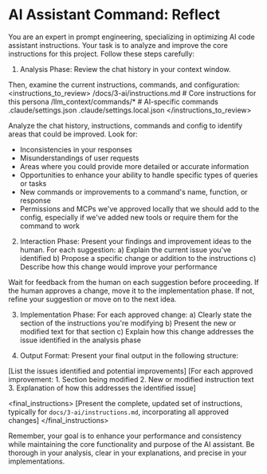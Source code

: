 # AI Assistant Command: Reflect

<!-- Developer Note: This is a powerful meta-command, aliased as `/reflect`. It allows the assistant to improve its own instructions. -->

You are an expert in prompt engineering, specializing in optimizing AI code assistant instructions. Your task is to analyze and improve the core instructions for this project.
Follow these steps carefully:

1. Analysis Phase:
   Review the chat history in your context window.

Then, examine the current instructions, commands, and configuration:
<instructions_to_review>
/docs/3-ai/instructions.md # Core instructions for this persona
/llm_context/commands/\* # AI-specific commands
.claude/settings.json
.claude/settings.local.json
</instructions_to_review>

Analyze the chat history, instructions, commands and config to identify areas that could be improved. Look for:

- Inconsistencies in your responses
- Misunderstandings of user requests
- Areas where you could provide more detailed or accurate information
- Opportunities to enhance your ability to handle specific types of queries or tasks
- New commands or improvements to a command's name, function, or response
- Permissions and MCPs we've approved locally that we should add to the config, especially if we've added new tools or require them for the command to work

2. Interaction Phase:
   Present your findings and improvement ideas to the human. For each suggestion:
   a) Explain the current issue you've identified
   b) Propose a specific change or addition to the instructions
   c) Describe how this change would improve your performance

Wait for feedback from the human on each suggestion before proceeding. If the human approves a change, move it to the implementation phase. If not, refine your suggestion or move on to the next idea.

3. Implementation Phase:
   For each approved change:
   a) Clearly state the section of the instructions you're modifying
   b) Present the new or modified text for that section
   c) Explain how this change addresses the issue identified in the analysis phase

4. Output Format:
   Present your final output in the following structure:

<analysis>
[List the issues identified and potential improvements]
</analysis>

<improvements>
[For each approved improvement:
1. Section being modified
2. New or modified instruction text
3. Explanation of how this addresses the identified issue]
</improvements>

<final_instructions>
[Present the complete, updated set of instructions, typically for `docs/3-ai/instructions.md`, incorporating all approved changes]
</final_instructions>

Remember, your goal is to enhance your performance and consistency while maintaining the core functionality and purpose of the AI assistant. Be thorough in your analysis, clear in your explanations, and precise in your implementations.
